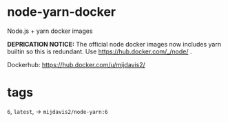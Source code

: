 # node-yarn-docker
Node.js + yarn docker images

**DEPRICATION NOTICE:** The official node docker images now includes yarn builtin so this is redundant. Use https://hub.docker.com/_/node/ .

Dockerhub: https://hub.docker.com/u/mijdavis2/

# tags

`6`, `latest`, -> `mijdavis2/node-yarn:6`
